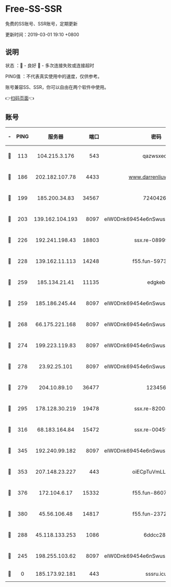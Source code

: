 # Free-SS-SSR

免费的SS账号、SSR账号，定期更新

更新时间：2019-03-01 19:10 +0800

## 说明

状态     ：🙂 - 良好 🙁 - 多次连接失败或连接超时

PING值   ：不代表真实使用中的速度，仅供参考。

账号兼容SS、SSR，你可以自由在两个软件中使用。

👉[扫码页面](https://liesauer.github.io/free-ss-ssr.github.io/)👈

## 账号

|-|PING|服务器|端口|密码|加密方式|区域|
|:----:|:----:|:-----:|-----:|:----:|:----:|:----:|
|🙂|113|104.215.3.176|543|qazwsxedc|aes-256-gcm|JP|
|🙂|186|202.182.107.78|4433|www.darrenliuwei.com|aes-256-cfb|JP|
|🙂|199|185.200.34.83|34567|72404265|aes-256-cfb|US|
|🙂|203|139.162.104.193|8097|eIW0Dnk69454e6nSwuspv9DmS201tQ0D|aes-256-cfb|JP|
|🙂|226|192.241.198.43|18803|ssx.re-08999110|aes-256-cfb|US|
|🙂|228|139.162.11.113|14248|f55.fun-59730477|aes-256-cfb|SG|
|🙂|259|185.134.21.41|11135|edgkeb|aes-256-cfb|GB|
|🙂|259|185.186.245.44|8097|eIW0Dnk69454e6nSwuspv9DmS201tQ0D|aes-256-cfb|NL|
|🙂|268|66.175.221.168|8097|eIW0Dnk69454e6nSwuspv9DmS201tQ0D|aes-256-cfb|US|
|🙂|274|199.223.119.83|8097|eIW0Dnk69454e6nSwuspv9DmS201tQ0D|aes-256-cfb|US|
|🙂|278|23.92.25.101|8097|eIW0Dnk69454e6nSwuspv9DmS201tQ0D|aes-256-cfb|US|
|🙂|279|204.10.89.10|36477|123456|aes-256-cfb|US|
|🙂|295|178.128.30.219|19478|ssx.re-82003000|aes-256-cfb|SG|
|🙂|316|68.183.164.84|15472|ssx.re-00459440|aes-256-cfb|US|
|🙂|345|192.240.99.182|8097|eIW0Dnk69454e6nSwuspv9DmS201tQ0D|aes-256-cfb|US|
|🙂|353|207.148.23.227|443|oiECpTuVmLLxk4Ts|aes-256-cfb|US|
|🙂|376|172.104.6.17|15332|f55.fun-86079232|aes-256-cfb|US|
|🙂|380|45.56.106.48|14817|f55.fun-23726526|aes-256-cfb|US|
|🙂|288|45.118.133.253|1086|6ddcc286|aes-256-cfb|SG|
|🙁|245|198.255.103.62|8097|eIW0Dnk69454e6nSwuspv9DmS201tQ0D|aes-256-cfb|US|
|🙁|0|185.173.92.181|443|sssru.icu|rc4-md5|RU|
